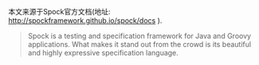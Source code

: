 本文来源于Spock官方文档(地址: http://spockframework.github.io/spock/docs ).

>Spock is a testing and specification framework for Java and Groovy applications.
>What makes it stand out from the crowd is its beautiful and highly expressive specification language.
